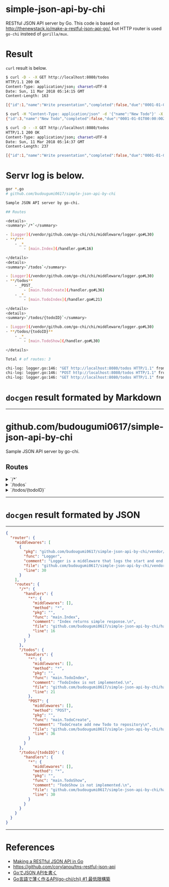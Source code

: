 # simple-json-api-by-chi
RESTful JSON API server by Go.
This code is based on http://thenewstack.io/make-a-restful-json-api-go/, but HTTP router is used `go-chi` insteed of `gorilla/mux`.


# Result

`curl` result is below.

```bash
$ curl -D - -X GET http://localhost:8080/todos
HTTP/1.1 200 OK
Content-Type: application/json; charset=UTF-8
Date: Sun, 11 Mar 2018 05:14:15 GMT
Content-Length: 163

[{"id":1,"name":"Write presentation","completed":false,"due":"0001-01-01T00:00:00Z"},{"id":2,"name":"Host meetup","completed":false,"due":"0001-01-01T00:00:00Z"}]

$ curl -H "Content-Type: application/json" -d '{"name":"New Todo"}' -X POST http://localhost:8080/todos
{"id":3,"name":"New Todo","completed":false,"due":"0001-01-01T00:00:00Z"}

$ curl -D - -X GET http://localhost:8080/todos
HTTP/1.1 200 OK
Content-Type: application/json; charset=UTF-8
Date: Sun, 11 Mar 2018 05:14:37 GMT
Content-Length: 237

[{"id":1,"name":"Write presentation","completed":false,"due":"0001-01-01T00:00:00Z"},{"id":2,"name":"Host meetup","completed":false,"due":"0001-01-01T00:00:00Z"},{"id":3,"name":"New Todo","completed":false,"due":"0001-01-01T00:00:00Z"}]
```

# Servr log is below.

```bash
gor *.go
# github.com/budougumi0617/simple-json-api-by-chi

Sample JSON API server by go-chi.

## Routes

<details>
<summary>`/*`</summary>

- [Logger](/vendor/github.com/go-chi/chi/middleware/logger.go#L30)
- **/***
	- _*_
		- [main.Index](/handler.go#L16)

</details>
<details>
<summary>`/todos`</summary>

- [Logger](/vendor/github.com/go-chi/chi/middleware/logger.go#L30)
- **/todos**
	- _POST_
		- [main.TodoCreate](/handler.go#L36)
	- _*_
		- [main.TodoIndex](/handler.go#L21)

</details>
<details>
<summary>`/todos/{todoID}`</summary>

- [Logger](/vendor/github.com/go-chi/chi/middleware/logger.go#L30)
- **/todos/{todoID}**
	- _*_
		- [main.TodoShow](/handler.go#L30)

</details>

Total # of routes: 3

chi-log: logger.go:146: "GET http://localhost:8080/todos HTTP/1.1" from [::1]:57487 - 200 163B in 1.629009ms
chi-log: logger.go:146: "POST http://localhost:8080/todos HTTP/1.1" from [::1]:57504 - 201 74B in 476.071µs
chi-log: logger.go:146: "GET http://localhost:8080/todos HTTP/1.1" from [::1]:57526 - 200 237B in 55.556µs
```

# `docgen` result formated by Markdown

--------------

# github.com/budougumi0617/simple-json-api-by-chi

Sample JSON API server by go-chi.

## Routes

<details>
<summary>`/*`</summary>

- [Logger](/vendor/github.com/go-chi/chi/middleware/logger.go#L30)
- **/***
	- _*_
		- [main.Index](/handler.go#L16)

</details>
<details>
<summary>`/todos`</summary>

- [Logger](/vendor/github.com/go-chi/chi/middleware/logger.go#L30)
- **/todos**
	- _POST_
		- [main.TodoCreate](/handler.go#L36)
	- _*_
		- [main.TodoIndex](/handler.go#L21)

</details>
<details>
<summary>`/todos/{todoID}`</summary>

- [Logger](/vendor/github.com/go-chi/chi/middleware/logger.go#L30)
- **/todos/{todoID}**
	- _*_
		- [main.TodoShow](/handler.go#L30)

</details>

--------------

# `docgen` result formated by JSON

--------------

```json
{
  "router": {
    "middlewares": [
      {
        "pkg": "github.com/budougumi0617/simple-json-api-by-chi/vendor/github.com/go-chi/chi/middleware",
        "func": "Logger",
        "comment": "Logger is a middleware that logs the start and end of each request, along\nwith some useful data about what was requested, what the response status was,\nand how long it took to return. When standard output is a TTY, Logger will\nprint in color, otherwise it will print in black and white. Logger prints a\nrequest ID if one is provided.\n\nAlternatively, look at https://github.com/pressly/lg and the `lg.RequestLogger`\nmiddleware pkg.\n",
        "file": "github.com/budougumi0617/simple-json-api-by-chi/vendor/github.com/go-chi/chi/middleware/logger.go",
        "line": 30
      }
    ],
    "routes": {
      "/*": {
        "handlers": {
          "*": {
            "middlewares": [],
            "method": "*",
            "pkg": "",
            "func": "main.Index",
            "comment": "Index returns simple response.\n",
            "file": "github.com/budougumi0617/simple-json-api-by-chi/handler.go",
            "line": 16
          }
        }
      },
      "/todos": {
        "handlers": {
          "*": {
            "middlewares": [],
            "method": "*",
            "pkg": "",
            "func": "main.TodoIndex",
            "comment": "TodoIndex is not implemented.\n",
            "file": "github.com/budougumi0617/simple-json-api-by-chi/handler.go",
            "line": 21
          },
          "POST": {
            "middlewares": [],
            "method": "POST",
            "pkg": "",
            "func": "main.TodoCreate",
            "comment": "TodoCreate add new Todo to repository\n",
            "file": "github.com/budougumi0617/simple-json-api-by-chi/handler.go",
            "line": 36
          }
        }
      },
      "/todos/{todoID}": {
        "handlers": {
          "*": {
            "middlewares": [],
            "method": "*",
            "pkg": "",
            "func": "main.TodoShow",
            "comment": "TodoShow is not implemented.\n",
            "file": "github.com/budougumi0617/simple-json-api-by-chi/handler.go",
            "line": 30
          }
        }
      }
    }
  }
}
```

--------------

# References
- [Making a RESTful JSON API in Go](http://thenewstack.io/make-a-restful-json-api-go/)
- https://github.com/corylanou/tns-restful-json-api
- [GoでJSON APIを書く](http://sgykfjsm.github.io/blog/2016/03/13/golang-json-api-tutorial/)
- [Go言語で薄く作るAPI(go-chi/chi) #1 最低限構築](http://tikasan.hatenablog.com/entry/2017/11/26/130000)
